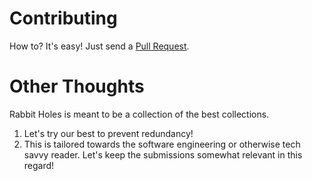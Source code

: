 # Contributing

How to? It's easy! Just send a [Pull Request](https://github.com/prakhar1989/awesome-courses/pulls). 

# Other Thoughts

Rabbit Holes is meant to be a collection of the best collections.

1. Let's try our best to prevent redundancy!
2. This is tailored towards the software engineering or otherwise tech savvy reader. Let's keep the submissions somewhat relevant in this regard!